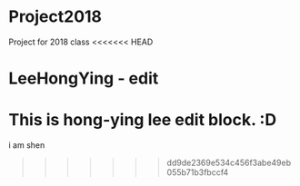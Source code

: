 # Project2018
Project for 2018 class
<<<<<<< HEAD


LeeHongYing - edit
====
This is hong-ying lee edit block. :D
=======
i am shen 
>>>>>>> dd9de2369e534c456f3abe49eb055b71b3fbccf4
